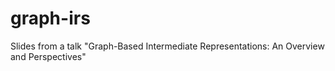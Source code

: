 # graph-irs
Slides from a talk "Graph-Based Intermediate Representations: An Overview and Perspectives"
